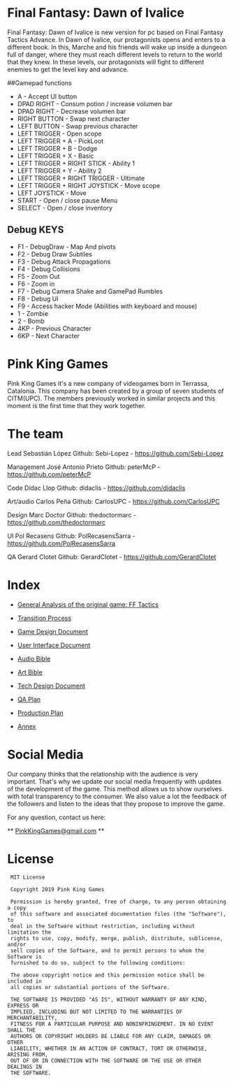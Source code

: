 # Final Fantasy: Dawn of Ivalice

Final Fantasy: Dawn of Ivalice is new version for pc based on Final Fantasy Tactics Advance. In Dawn of Ivalice, our protagonists opens and enters to a different book. In this, Marche and his friends will wake up inside a dungeon full of danger, where they must reach different levels to return to the world that they knew. In these levels, our protagonists will fight to different enemies to get the level key and advance.

##Gamepad functions

* A - Accept UI button
* DPAD RIGHT - Consum potion / increase volumen bar
* DPAD RIGHT - Decrease volumen bar
* RIGHT BUTTON - Swap next character
* LEFT BUTTON - Swap previous character
* LEFT TRIGGER - Open scope
* LEFT TRIGGER + A - PickLoot 
* LEFT TRIGGER + B - Dodge
* LEFT TRIGGER + X - Basic
* LEFT TRIGGER + RIGHT STICK - Ability 1
* LEFT TRIGGER + Y - Ability 2
* LEFT TRIGGER + RIGHT TRIGGER - Ultimate
* LEFT TRIGGER + RIGHT JOYSTICK - Move scope
* LEFT JOYSTICK - Move
* START -  Open / close pause Menu
* SELECT - Open / close inventory

## Debug KEYS

* F1 - DebugDraw - Map And pivots
* F2 - Debug Draw Subtiles
* F3 - Debug Attack Propagations
* F4 - Debug Collisions
* F5 - Zoom Out
* F6 - Zoom in
* F7  - Debug Camera Shake and GamePad Rumbles
* F8 - Debug UI 
* F9  - Access hacker Mode (Abilities with keyboard and mouse)
* 1  - Zombie 
* 2 - Bomb
* 4KP  - Previous Character
* 6KP  - Next Character


# Pink King Games


Pink King Games it's a new company of videogames born in Terrassa, Catalonia. This company has been created by a group of seven students of CITM(UPC). The members previously worked in similar projects and this moment is the first time that they work together.

# The team 


Lead
Sebastián López
Github: Sebi-Lopez - https://github.com/Sebi-Lopez

Management
José Antonio Prieto
Github: peterMcP - https://github.com/peterMcP

Code
Dídac Llop 
Github: didaclis - https://github.com/didaclis

Art/audio
Carlos Peña 
Github: CarlosUPC - https://github.com/CarlosUPC

Design 
Marc Doctor 
Github: thedoctormarc - https://github.com/thedoctormarc

UI
Pol Recasens
Github: PolRecasensSarra - https://github.com/PolRecasensSarra

QA
Gerard Clotet 
Github: GerardClotet - https://github.com/GerardClotet


# Index

* [General Analysis of the original game: FF Tactics](https://github.com/pink-king/Final-Fantasy-Dawn-of-Ivalice/wiki/01.--General-analysis-of-the-original-game:-FF-Tactics)

* [Transition Process](https://github.com/pink-king/Final-Fantasy-Dawn-of-Ivalice/wiki/02.-Transition-Process)

* [Game Design Document](https://github.com/pink-king/Final-Fantasy-Dawn-of-Ivalice/wiki/03.-Game-Design-Document)

* [User Interface Document](https://github.com/pink-king/Final-Fantasy-Dawn-of-Ivalice/wiki/04.-User-Interface-Document)

* [Audio Bible](https://github.com/pink-king/Final-Fantasy-Dawn-of-Ivalice/wiki/05.-Audio-Bible)

* [Art Bible](https://github.com/pink-king/Final-Fantasy-Dawn-of-Ivalice/wiki/06.-Art-Bible)

* [Tech Design Document](https://github.com/pink-king/Final-Fantasy-Dawn-of-Ivalice/wiki/07.-Tech-Design-Document)

* [QA Plan](https://github.com/pink-king/Final-Fantasy-Dawn-of-Ivalice/wiki/08.-QA-Plan)

* [Production Plan](https://github.com/pink-king/Final-Fantasy-Dawn-of-Ivalice/wiki/09.-Production-Plan)

* [Annex](https://github.com/pink-king/Final-Fantasy-Dawn-of-Ivalice/wiki/10.-Annex)


# Social Media

Our company thinks that the relationship with the audience is very important. That's why we update our social media frequently with updates of the development of the game. This method allows us to show ourselves with total transparency to the consumer. We also value a lot the feedback of the followers and listen to the ideas that they propose to improve the game.

For any question, contact us here:

** PinkKingGames@gmail.com **



# License

     MIT License

     Copyright 2019 Pink King Games

     Permission is hereby granted, free of charge, to any person obtaining a copy 
     of this software and associated documentation files (the "Software"), to 
     deal in the Software without restriction, including without limitation the 
     rights to use, copy, modify, merge, publish, distribute, sublicense, and/or 
     sell copies of the Software, and to permit persons to whom the Software is 
     furnished to do so, subject to the following conditions:

     The above copyright notice and this permission notice shall be included in 
     all copies or substantial portions of the Software.

     THE SOFTWARE IS PROVIDED "AS IS", WITHOUT WARRANTY OF ANY KIND, EXPRESS OR 
     IMPLIED, INCLUDING BUT NOT LIMITED TO THE WARRANTIES OF MERCHANTABILITY, 
     FITNESS FOR A PARTICULAR PURPOSE AND NONINFRINGEMENT. IN NO EVENT SHALL THE 
     AUTHORS OR COPYRIGHT HOLDERS BE LIABLE FOR ANY CLAIM, DAMAGES OR OTHER 
     LIABILITY, WHETHER IN AN ACTION OF CONTRACT, TORT OR OTHERWISE, ARISING FROM, 
     OUT OF OR IN CONNECTION WITH THE SOFTWARE OR THE USE OR OTHER DEALINGS IN 
     THE SOFTWARE.
